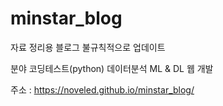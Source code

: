 # minstar_blog
자료 정리용 블로그
불규칙적으로 업데이트

분야
코딩테스트(python)
데이터분석
ML & DL
웹 개발

주소 : https://noveled.github.io/minstar_blog/